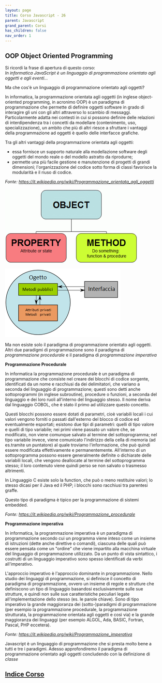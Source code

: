 ```yaml
---
layout: page
title: Corso Javascript - 26
parent: Javascript
grand_parent: Corsi
has_children: false
nav_order: 1
---
```


## OOP Object Oriented Programming

Si ricordi la frase di apertura di questo corso: <br>
*In informatica JavaScript è un linguaggio di programmazione orientato agli oggetti e agli eventi...* <br>

Ma che cos'è un linguaggio di programmazione orientato agli oggetti?

In informatica, la programmazione orientata agli oggetti (in inglese object-oriented programming, in acronimo OOP) è un paradigma di programmazione che permette di definire oggetti software in grado di interagire gli uni con gli altri attraverso lo scambio di messaggi. Particolarmente adatta nei contesti in cui si possono definire delle relazioni di interdipendenza tra i concetti da modellare (contenimento, uso, specializzazione), un ambito che più di altri riesce a sfruttare i vantaggi della programmazione ad oggetti è quello delle interfacce grafiche.

Tra gli altri vantaggi della programmazione orientata agli oggetti:

- essa fornisce un supporto naturale alla modellazione software degli oggetti del mondo reale o del modello astratto da riprodurre;
- permette una più facile gestione e manutenzione di progetti di grandi dimensioni;
l'organizzazione del codice sotto forma di classi favorisce la modularità e il riuso di codice.

*Fonte: https://it.wikipedia.org/wiki/Programmazione_orientata_agli_oggetti*

![](./images/oop-attributi-metodi.png)

![](./images/oop-incapsulamento.png)

Ma non esiste solo il paradigma di programmazione orientato agli oggetti. Altri due paradigmi di programmazione sono il paradigma di *programmazione procedurale* e il paradigma di *programmazione imperativa*

**Programmazione Procedurale**

In informatica la programmazione procedurale è un paradigma di programmazione che consiste nel creare dei blocchi di codice sorgente, identificati da un nome e racchiusi da dei delimitatori, che variano a seconda del linguaggio di programmazione; questi sono detti anche sottoprogrammi (in inglese subroutine), procedure o funzioni, a seconda del linguaggio e dei loro ruoli all'interno del linguaggio stesso. Il nome deriva dal linguaggio COBOL, che è stato il primo ad utilizzare questo concetto.

Questi blocchi possono essere dotati di parametri, cioè variabili locali i cui valori vengono forniti o passati dall'esterno del blocco di codice ed eventualmente esportati; esistono due tipi di parametri: quelli di tipo valore e quelli di tipo variabile; nei primi viene passato un valore che, se modificato, non viene comunque salvato al termine del sottoprogramma; nel tipo variabile invece, viene comunicato l'indirizzo della cella di memoria (ad es.tramite un puntatore) al quale troviamo l'informazione, che può quindi essere modificata effettivamente e permanentemente. All'interno di un sottoprogramma possono essere generalmente definite o dichiarate delle variabili locali, che vengono deallocate al termine del sottoprogramma stesso; il loro contenuto viene quindi perso se non salvato o trasmesso altrimenti.

In Linguaggio C esiste solo la function, che può o meno restituire valori; lo stesso dicasi per il Java ed il PHP; i blocchi sono racchiusi tra parentesi graffe.

Questo tipo di paradigma è tipico per la programmazione di sistemi embedded.

*Fonte: https://it.wikipedia.org/wiki/Programmazione_procedurale*


**Programmazione imperativa**

In informatica, la programmazione imperativa è un paradigma di programmazione secondo cui un programma viene inteso come un insieme di istruzioni (dette anche direttive o comandi), ciascuna delle quali può essere pensata come un "ordine" che viene impartito alla macchina virtuale del linguaggio di programmazione utilizzato. Da un punto di vista sintattico, i costrutti di un linguaggio imperativo sono spesso identificati da verbi all'imperativo.

L'approccio imperativo è l'approccio dominante in programmazione. Nello studio dei linguaggi di programmazione, si definisce il concetto di paradigma di programmazione, ovvero un insieme di regole e strutture che definiscono un tipo di linguaggio basandosi esclusivamente sulle sue strutture, e quindi non sulle sue caratteristiche peculiari legate all'implementazione dello stesso (es. le parole chiave). Sono di tipo imperativo la grande maggioranza dei (sotto-)paradigmi di programmazione (per esempio la programmazione procedurale, la programmazione strutturata, la programmazione orientata agli oggetti e così via) e la grande maggioranza dei linguaggi (per esempio ALGOL, Ada, BASIC, Fortran, Pascal, PHP eccetera).

*Fonte: https://it.wikipedia.org/wiki/Programmazione_imperativa*

Javascript è un linguaggio di programmazione che si presta molto bene a tutti e tre i paradigmi. Adesso approfondiremo il paradigma di programmazione orientato agli oggetti concludendo con la definizione di *classe*

 

## [Indice Corso](./../README.md)